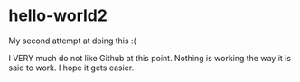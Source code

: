 # hello-world2
My second attempt at doing this :(

I VERY much do not like Github at this point. Nothing is working the way it is said to work. I hope it gets easier.
